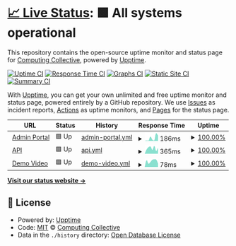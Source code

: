 # [📈 Live Status](https://Computing-Collective.github.io/3FA-Status): <!--live status--> **🟩 All systems operational**

This repository contains the open-source uptime monitor and status page for [Computing Collective](https://Computing-Collective.github.io/3FA-Status), powered by [Upptime](https://github.com/upptime/upptime).

[![Uptime CI](https://github.com/Computing-Collective/3FA-Status/workflows/Uptime%20CI/badge.svg)](https://github.com/Computing-Collective/3FA-Status/actions?query=workflow%3A%22Uptime+CI%22)
[![Response Time CI](https://github.com/Computing-Collective/3FA-Status/workflows/Response%20Time%20CI/badge.svg)](https://github.com/Computing-Collective/3FA-Status/actions?query=workflow%3A%22Response+Time+CI%22)
[![Graphs CI](https://github.com/Computing-Collective/3FA-Status/workflows/Graphs%20CI/badge.svg)](https://github.com/Computing-Collective/3FA-Status/actions?query=workflow%3A%22Graphs+CI%22)
[![Static Site CI](https://github.com/Computing-Collective/3FA-Status/workflows/Static%20Site%20CI/badge.svg)](https://github.com/Computing-Collective/3FA-Status/actions?query=workflow%3A%22Static+Site+CI%22)
[![Summary CI](https://github.com/Computing-Collective/3FA-Status/workflows/Summary%20CI/badge.svg)](https://github.com/Computing-Collective/3FA-Status/actions?query=workflow%3A%22Summary+CI%22)

With [Upptime](https://upptime.js.org), you can get your own unlimited and free uptime monitor and status page, powered entirely by a GitHub repository. We use [Issues](https://github.com/Computing-Collective/3FA-Status/issues) as incident reports, [Actions](https://github.com/Computing-Collective/3FA-Status/actions) as uptime monitors, and [Pages](https://Computing-Collective.github.io/3FA-Status) for the status page.

<!--start: status pages-->
<!-- This summary is generated by Upptime (https://github.com/upptime/upptime) -->
<!-- Do not edit this manually, your changes will be overwritten -->
<!-- prettier-ignore -->
| URL | Status | History | Response Time | Uptime |
| --- | ------ | ------- | ------------- | ------ |
| <img alt="" src="https://icons.duckduckgo.com/ip3/3fa.netlify.app.ico" height="13"> [Admin Portal](https://3fa.netlify.app) | 🟩 Up | [admin-portal.yml](https://github.com/Computing-Collective/3FA-Status/commits/HEAD/history/admin-portal.yml) | <details><summary><img alt="Response time graph" src="./graphs/admin-portal/response-time-week.png" height="20"> 186ms</summary><br><a href="https://Computing-Collective.github.io/3FA-Status/history/admin-portal"><img alt="Response time 167" src="https://img.shields.io/endpoint?url=https%3A%2F%2Fraw.githubusercontent.com%2FComputing-Collective%2F3FA-Status%2FHEAD%2Fapi%2Fadmin-portal%2Fresponse-time.json"></a><br><a href="https://Computing-Collective.github.io/3FA-Status/history/admin-portal"><img alt="24-hour response time 362" src="https://img.shields.io/endpoint?url=https%3A%2F%2Fraw.githubusercontent.com%2FComputing-Collective%2F3FA-Status%2FHEAD%2Fapi%2Fadmin-portal%2Fresponse-time-day.json"></a><br><a href="https://Computing-Collective.github.io/3FA-Status/history/admin-portal"><img alt="7-day response time 186" src="https://img.shields.io/endpoint?url=https%3A%2F%2Fraw.githubusercontent.com%2FComputing-Collective%2F3FA-Status%2FHEAD%2Fapi%2Fadmin-portal%2Fresponse-time-week.json"></a><br><a href="https://Computing-Collective.github.io/3FA-Status/history/admin-portal"><img alt="30-day response time 192" src="https://img.shields.io/endpoint?url=https%3A%2F%2Fraw.githubusercontent.com%2FComputing-Collective%2F3FA-Status%2FHEAD%2Fapi%2Fadmin-portal%2Fresponse-time-month.json"></a><br><a href="https://Computing-Collective.github.io/3FA-Status/history/admin-portal"><img alt="1-year response time 167" src="https://img.shields.io/endpoint?url=https%3A%2F%2Fraw.githubusercontent.com%2FComputing-Collective%2F3FA-Status%2FHEAD%2Fapi%2Fadmin-portal%2Fresponse-time-year.json"></a></details> | <details><summary><a href="https://Computing-Collective.github.io/3FA-Status/history/admin-portal">100.00%</a></summary><a href="https://Computing-Collective.github.io/3FA-Status/history/admin-portal"><img alt="All-time uptime 100.00%" src="https://img.shields.io/endpoint?url=https%3A%2F%2Fraw.githubusercontent.com%2FComputing-Collective%2F3FA-Status%2FHEAD%2Fapi%2Fadmin-portal%2Fuptime.json"></a><br><a href="https://Computing-Collective.github.io/3FA-Status/history/admin-portal"><img alt="24-hour uptime 100.00%" src="https://img.shields.io/endpoint?url=https%3A%2F%2Fraw.githubusercontent.com%2FComputing-Collective%2F3FA-Status%2FHEAD%2Fapi%2Fadmin-portal%2Fuptime-day.json"></a><br><a href="https://Computing-Collective.github.io/3FA-Status/history/admin-portal"><img alt="7-day uptime 100.00%" src="https://img.shields.io/endpoint?url=https%3A%2F%2Fraw.githubusercontent.com%2FComputing-Collective%2F3FA-Status%2FHEAD%2Fapi%2Fadmin-portal%2Fuptime-week.json"></a><br><a href="https://Computing-Collective.github.io/3FA-Status/history/admin-portal"><img alt="30-day uptime 100.00%" src="https://img.shields.io/endpoint?url=https%3A%2F%2Fraw.githubusercontent.com%2FComputing-Collective%2F3FA-Status%2FHEAD%2Fapi%2Fadmin-portal%2Fuptime-month.json"></a><br><a href="https://Computing-Collective.github.io/3FA-Status/history/admin-portal"><img alt="1-year uptime 100.00%" src="https://img.shields.io/endpoint?url=https%3A%2F%2Fraw.githubusercontent.com%2FComputing-Collective%2F3FA-Status%2FHEAD%2Fapi%2Fadmin-portal%2Fuptime-year.json"></a></details>
| <img alt="" src="https://icons.duckduckgo.com/ip3/3fa.bxian03.systems.ico" height="13"> [API](https://3fa.bxian03.systems/health) | 🟩 Up | [api.yml](https://github.com/Computing-Collective/3FA-Status/commits/HEAD/history/api.yml) | <details><summary><img alt="Response time graph" src="./graphs/api/response-time-week.png" height="20"> 365ms</summary><br><a href="https://Computing-Collective.github.io/3FA-Status/history/api"><img alt="Response time 323" src="https://img.shields.io/endpoint?url=https%3A%2F%2Fraw.githubusercontent.com%2FComputing-Collective%2F3FA-Status%2FHEAD%2Fapi%2Fapi%2Fresponse-time.json"></a><br><a href="https://Computing-Collective.github.io/3FA-Status/history/api"><img alt="24-hour response time 390" src="https://img.shields.io/endpoint?url=https%3A%2F%2Fraw.githubusercontent.com%2FComputing-Collective%2F3FA-Status%2FHEAD%2Fapi%2Fapi%2Fresponse-time-day.json"></a><br><a href="https://Computing-Collective.github.io/3FA-Status/history/api"><img alt="7-day response time 365" src="https://img.shields.io/endpoint?url=https%3A%2F%2Fraw.githubusercontent.com%2FComputing-Collective%2F3FA-Status%2FHEAD%2Fapi%2Fapi%2Fresponse-time-week.json"></a><br><a href="https://Computing-Collective.github.io/3FA-Status/history/api"><img alt="30-day response time 332" src="https://img.shields.io/endpoint?url=https%3A%2F%2Fraw.githubusercontent.com%2FComputing-Collective%2F3FA-Status%2FHEAD%2Fapi%2Fapi%2Fresponse-time-month.json"></a><br><a href="https://Computing-Collective.github.io/3FA-Status/history/api"><img alt="1-year response time 323" src="https://img.shields.io/endpoint?url=https%3A%2F%2Fraw.githubusercontent.com%2FComputing-Collective%2F3FA-Status%2FHEAD%2Fapi%2Fapi%2Fresponse-time-year.json"></a></details> | <details><summary><a href="https://Computing-Collective.github.io/3FA-Status/history/api">100.00%</a></summary><a href="https://Computing-Collective.github.io/3FA-Status/history/api"><img alt="All-time uptime 85.47%" src="https://img.shields.io/endpoint?url=https%3A%2F%2Fraw.githubusercontent.com%2FComputing-Collective%2F3FA-Status%2FHEAD%2Fapi%2Fapi%2Fuptime.json"></a><br><a href="https://Computing-Collective.github.io/3FA-Status/history/api"><img alt="24-hour uptime 100.00%" src="https://img.shields.io/endpoint?url=https%3A%2F%2Fraw.githubusercontent.com%2FComputing-Collective%2F3FA-Status%2FHEAD%2Fapi%2Fapi%2Fuptime-day.json"></a><br><a href="https://Computing-Collective.github.io/3FA-Status/history/api"><img alt="7-day uptime 100.00%" src="https://img.shields.io/endpoint?url=https%3A%2F%2Fraw.githubusercontent.com%2FComputing-Collective%2F3FA-Status%2FHEAD%2Fapi%2Fapi%2Fuptime-week.json"></a><br><a href="https://Computing-Collective.github.io/3FA-Status/history/api"><img alt="30-day uptime 85.22%" src="https://img.shields.io/endpoint?url=https%3A%2F%2Fraw.githubusercontent.com%2FComputing-Collective%2F3FA-Status%2FHEAD%2Fapi%2Fapi%2Fuptime-month.json"></a><br><a href="https://Computing-Collective.github.io/3FA-Status/history/api"><img alt="1-year uptime 85.47%" src="https://img.shields.io/endpoint?url=https%3A%2F%2Fraw.githubusercontent.com%2FComputing-Collective%2F3FA-Status%2FHEAD%2Fapi%2Fapi%2Fuptime-year.json"></a></details>
| <img alt="" src="https://icons.duckduckgo.com/ip3/img.youtube.com.ico" height="13"> [Demo Video](https://img.youtube.com/vi/EXM25gpxC9Y/mqdefault.jpg) | 🟩 Up | [demo-video.yml](https://github.com/Computing-Collective/3FA-Status/commits/HEAD/history/demo-video.yml) | <details><summary><img alt="Response time graph" src="./graphs/demo-video/response-time-week.png" height="20"> 78ms</summary><br><a href="https://Computing-Collective.github.io/3FA-Status/history/demo-video"><img alt="Response time 86" src="https://img.shields.io/endpoint?url=https%3A%2F%2Fraw.githubusercontent.com%2FComputing-Collective%2F3FA-Status%2FHEAD%2Fapi%2Fdemo-video%2Fresponse-time.json"></a><br><a href="https://Computing-Collective.github.io/3FA-Status/history/demo-video"><img alt="24-hour response time 46" src="https://img.shields.io/endpoint?url=https%3A%2F%2Fraw.githubusercontent.com%2FComputing-Collective%2F3FA-Status%2FHEAD%2Fapi%2Fdemo-video%2Fresponse-time-day.json"></a><br><a href="https://Computing-Collective.github.io/3FA-Status/history/demo-video"><img alt="7-day response time 78" src="https://img.shields.io/endpoint?url=https%3A%2F%2Fraw.githubusercontent.com%2FComputing-Collective%2F3FA-Status%2FHEAD%2Fapi%2Fdemo-video%2Fresponse-time-week.json"></a><br><a href="https://Computing-Collective.github.io/3FA-Status/history/demo-video"><img alt="30-day response time 81" src="https://img.shields.io/endpoint?url=https%3A%2F%2Fraw.githubusercontent.com%2FComputing-Collective%2F3FA-Status%2FHEAD%2Fapi%2Fdemo-video%2Fresponse-time-month.json"></a><br><a href="https://Computing-Collective.github.io/3FA-Status/history/demo-video"><img alt="1-year response time 86" src="https://img.shields.io/endpoint?url=https%3A%2F%2Fraw.githubusercontent.com%2FComputing-Collective%2F3FA-Status%2FHEAD%2Fapi%2Fdemo-video%2Fresponse-time-year.json"></a></details> | <details><summary><a href="https://Computing-Collective.github.io/3FA-Status/history/demo-video">100.00%</a></summary><a href="https://Computing-Collective.github.io/3FA-Status/history/demo-video"><img alt="All-time uptime 100.00%" src="https://img.shields.io/endpoint?url=https%3A%2F%2Fraw.githubusercontent.com%2FComputing-Collective%2F3FA-Status%2FHEAD%2Fapi%2Fdemo-video%2Fuptime.json"></a><br><a href="https://Computing-Collective.github.io/3FA-Status/history/demo-video"><img alt="24-hour uptime 100.00%" src="https://img.shields.io/endpoint?url=https%3A%2F%2Fraw.githubusercontent.com%2FComputing-Collective%2F3FA-Status%2FHEAD%2Fapi%2Fdemo-video%2Fuptime-day.json"></a><br><a href="https://Computing-Collective.github.io/3FA-Status/history/demo-video"><img alt="7-day uptime 100.00%" src="https://img.shields.io/endpoint?url=https%3A%2F%2Fraw.githubusercontent.com%2FComputing-Collective%2F3FA-Status%2FHEAD%2Fapi%2Fdemo-video%2Fuptime-week.json"></a><br><a href="https://Computing-Collective.github.io/3FA-Status/history/demo-video"><img alt="30-day uptime 100.00%" src="https://img.shields.io/endpoint?url=https%3A%2F%2Fraw.githubusercontent.com%2FComputing-Collective%2F3FA-Status%2FHEAD%2Fapi%2Fdemo-video%2Fuptime-month.json"></a><br><a href="https://Computing-Collective.github.io/3FA-Status/history/demo-video"><img alt="1-year uptime 100.00%" src="https://img.shields.io/endpoint?url=https%3A%2F%2Fraw.githubusercontent.com%2FComputing-Collective%2F3FA-Status%2FHEAD%2Fapi%2Fdemo-video%2Fuptime-year.json"></a></details>

<!--end: status pages-->

[**Visit our status website →**](https://Computing-Collective.github.io/3FA-Status)

## 📄 License

- Powered by: [Upptime](https://github.com/upptime/upptime)
- Code: [MIT](./LICENSE) © [Computing Collective](https://Computing-Collective.github.io/3FA-Status)
- Data in the `./history` directory: [Open Database License](https://opendatacommons.org/licenses/odbl/1-0/)
